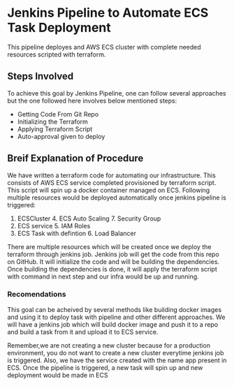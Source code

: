 # Jenkins Pipeline to Automate ECS Task Deployment

This pipeline deployes and AWS ECS cluster with complete needed resources scripted with terraform.

## Steps Involved

To achieve this goal by Jenkins Pipeline, one can follow several approaches but the one followed here involves below mentioned steps:

- Getting Code From Git Repo
- Initializing the Terraform
- Applying Terraform Script
- Auto-approval given to deploy

## Breif Explanation of Procedure

We have written a terraform code for automating our infrastructure. This consists of AWS ECS service completed provisioned by terraform script. This script will spin up a docker container managed on ECS.
Following multiple resources would be deployed automatically once jenkins pipeline is triggered:

1. ECSCluster                           4. ECS Auto Scaling             7. Security Group  
2. ECS service                          5. IAM Roles 
3. ECS Task with defintion              6. Load Balancer   

There are multiple resources which will be created once we deploy the terraform through jenkins job. Jenkins job will get the code from this repo on GitHub. It will initialize the code and will be building the dependencies. Once building the dependencies is done, it will apply the terraform script with command in next step and our infra would be up and running. 
### Recomendations

This goal can be acheived by several methods like building docker images and using it to deploy task with pipeline and other different approaches. We will have a jenkins job which will build docker image and push it to a repo and build a task from it and upload it to ECS service.

Remember,we are not creating a new cluster because for a production environment, you do not want to create a new cluster everytime jenkins job is triggered. Also, we have the service created with the name app present in ECS. Once the pipeline is triggered, a new task will spin up and new deployment would be made in ECS
